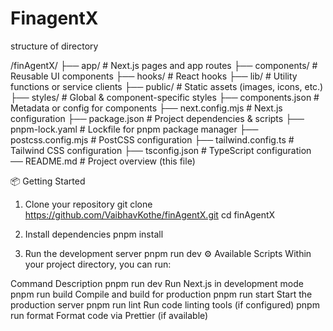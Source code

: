# FinagentX
structure of directory

/finAgentX/
├── app/                  # Next.js pages and app routes
├── components/           # Reusable UI components
├── hooks/                # React hooks
├── lib/                  # Utility functions or service clients
├── public/               # Static assets (images, icons, etc.)
├── styles/               # Global & component-specific styles
├── components.json       # Metadata or config for components
├── next.config.mjs       # Next.js configuration
├── package.json          # Project dependencies & scripts
├── pnpm-lock.yaml        # Lockfile for pnpm package manager
├── postcss.config.mjs    # PostCSS configuration
├── tailwind.config.ts    # Tailwind CSS configuration
├── tsconfig.json         # TypeScript configuration
── README.md             # Project overview (this file)


📦 Getting Started
1. Clone your repository
git clone https://github.com/VaibhavKothe/finAgentX.git
cd finAgentX


2. Install dependencies
pnpm install

3.  Run the development server
pnpm run dev
⚙️ Available Scripts
Within your project directory, you can run:

Command	Description
pnpm run dev	Run Next.js in development mode
pnpm run build	Compile and build for production
pnpm run start	Start the production server
pnpm run lint	Run code linting tools (if configured)
pnpm run format	Format code via Prettier (if available)

